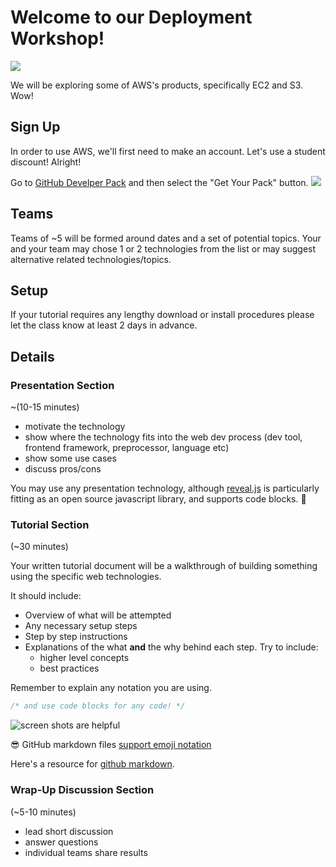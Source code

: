 # Welcome to our Deployment Workshop!

![](http://i.giphy.com/AbYxDs20DECQw.gif)

We will be exploring some of AWS's products, specifically EC2 and S3. Wow! 

## Sign Up
In order to use AWS, we'll first need to make an account. Let's use a student discount! Alright!

Go to [GitHub Develper Pack](https://education.github.com/pack) and then select the "Get Your Pack" button.
![](http://makeagif.com/i/51U0Qm)

## Teams

Teams of ~5 will be formed around dates and a set of potential topics. Your and your team may chose 1 or 2 technologies from the list or may suggest alternative related technologies/topics.

## Setup

If your tutorial requires any lengthy download or install procedures please let the class know at least 2 days in advance.

## Details


### Presentation Section

~(10-15 minutes)

* motivate the technology
* show where the technology fits into the web dev process (dev tool, frontend framework, preprocessor, language etc)
* show some use cases
* discuss pros/cons

You may use any presentation technology, although [reveal.js](https://github.com/hakimel/reveal.js) is particularly fitting as an open source javascript library, and supports code blocks. :gem:

### Tutorial Section

(~30 minutes)

Your written tutorial document will be a walkthrough of building something using the specific web technologies.

It should include:

* Overview of what will be attempted
* Any necessary setup steps
* Step by step instructions
* Explanations of the what **and** the why behind each step. Try to include:
  * higher level concepts
  * best practices

Remember to explain any notation you are using.

```javascript
/* and use code blocks for any code! */
```

![screen shots are helpful](img/screenshot.png)

:sunglasses: GitHub markdown files [support emoji notation](http://www.emoji-cheat-sheet.com/)

Here's a resource for [github markdown](https://guides.github.com/features/mastering-markdown/).

### Wrap-Up Discussion Section

(~5-10 minutes)

* lead short discussion
* answer questions
* individual teams share results

